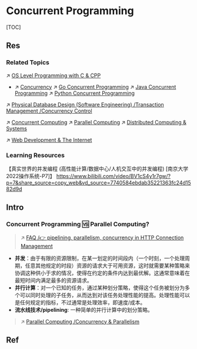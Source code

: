 # Concurrent Programming

[TOC]



## Res
### Related Topics
↗ [OS Level Programming with C & CPP](../../../🥷🏼%20Operating%20Systems%20&%20Kernels%20(Engineering%20Part)/📟%20System%20Level%20Programming/OS%20Level%20Programming%20in%20Different%20Languages/OS%20Level%20Programming%20with%20C%20&%20CPP/OS%20Level%20Programming%20with%20C%20&%20CPP.md)
- ↗ [Concurrency](../../../🥷🏼%20Operating%20Systems%20&%20Kernels%20(Engineering%20Part)/📟%20System%20Level%20Programming/OS%20Level%20Programming%20in%20Different%20Languages/OS%20Level%20Programming%20with%20C%20&%20CPP/Process%20Management/Concurrency.md)
↗ [Go Concurrent Programming](../../../👩‍💻%20Programming%20Methodology%20and%20Languages/Compiled%20Languages/Golang/📌%20Go%20Advanced/Go%20Concurrent%20Programming.md)
↗ [Java Concurrent Programming](../../../👩‍💻%20Programming%20Methodology%20and%20Languages/Compiled%20+%20Interpreted%20Languages/⚰️%20JVM-Based%20Languages/☕️%20Java/Java%20Advanced/Java%20Concurrent%20Programming.md)
↗ [Python Concurrent Programming](../../../👩‍💻%20Programming%20Methodology%20and%20Languages/Interpreted%20Languages/Python/📌%20Python%20Basics/Python%20Concurrent%20Programming.md)

↗ [Physical Database Design (Software Engineering) /Transaction Management /Concurrency Control](../../../🍕%20Computer%20Storage%20&%20Database%20Systems/Database%20Systems/⚜️%20Database%20System%20Design/📌%20DBMS%20Design/Physical%20Database%20Design%20(Software%20Engineering)/Transaction%20Management/Concurrency%20Control/Concurrency%20Control.md)

↗ [Concurrent Computing](../../../../🧠%20Computing%20Methodologies/Concurrent%20Computing/Concurrent%20Computing.md)
↗ [Parallel Computing](../../../../🧠%20Computing%20Methodologies/Parallel%20Computing/Parallel%20Computing.md)
↗ [Distributed Computing & Systems](../../../../🧠%20Computing%20Methodologies/Distributed%20Computing%20&%20Systems/Distributed%20Computing%20&%20Systems.md)

↗ [Web Development & The Internet](../../../../Software%20Engineering/🕸️%20Web%20Development%20&%20The%20Internet/Web%20Development%20&%20The%20Internet.md)


### Learning Resources
【真实世界的并发编程 (高性能计算/数据中心/人机交互中的并发编程) [南京大学2022操作系统-P7]】 https://www.bilibili.com/video/BV1cS4y1r7gw/?p=7&share_source=copy_web&vd_source=7740584ebdab35221363fc24d1582d9d



## Intro
### Concurrent Programming 🆚 Parallel Computing?
> ↗ [FAQ /👉 pipelining, parallelism, concurrency in HTTP Connection Management](../../../🏎️%20Computer%20Networking%20and%20Communication/📌%20Computer%20Networking%20Basics%20(Protocol%20Part)/FAQ.md#👉%20pipelining,%20parallelism,%20concurrency%20in%20HTTP%20Connection%20Management)

- **并发**：由于有限的资源限制，在某一划定的时间段内（一个时刻，一个处理周期，任意其他规定的时段）资源的请求大于可用资源，这时就需要某种策略来协调这种供小于求的情况，使得在约定的条件内达到最优解。这通常意味着在最短时间内满足最多的资源请求。
- **并行计算**：对一个已知的任务，通过某种划分策略，使得这个任务被划分为多个可以同时处理的子任务，从而达到对该任务处理性能的提高。处理性能可以是任何规定的指标，不过通常是处理效率，即速度/成本。
- **流水线技术/pipelining**: 一种简单的并行计算中的划分策略。

> ↗ [Parallel Computing /Concurrency & Parallelism](../../../../🧠%20Computing%20Methodologies/Parallel%20Computing/Parallel%20Computing.md#Concurrency%20&%20Parallelism)



## Ref
[并发编程（一）：并行计算概念]: https://wch853.github.io/posts/concurrent/并发编程（一）：并行计算概念.html#何去何从的并行计算
